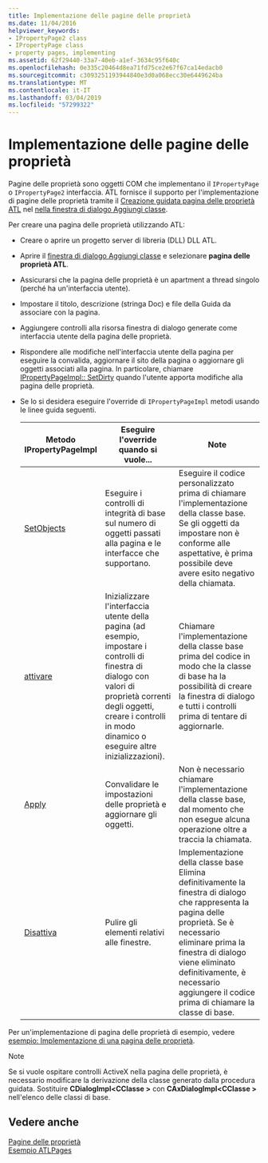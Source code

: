 ```yaml
---
title: Implementazione delle pagine delle proprietà
ms.date: 11/04/2016
helpviewer_keywords:
- IPropertyPage2 class
- IPropertyPage class
- property pages, implementing
ms.assetid: 62f29440-33a7-40eb-a1ef-3634c95f640c
ms.openlocfilehash: 0e335c20464d8ea71fd75ce2e67f67ca14edacb0
ms.sourcegitcommit: c3093251193944840e3d0a068ecc30e6449624ba
ms.translationtype: MT
ms.contentlocale: it-IT
ms.lasthandoff: 03/04/2019
ms.locfileid: "57299322"
---
```

# <a name="implementing-property-pages"></a>Implementazione delle pagine delle proprietà

Pagine delle proprietà sono oggetti COM che implementano il `IPropertyPage` o `IPropertyPage2` interfaccia. ATL fornisce il supporto per l'implementazione di pagine delle proprietà tramite il [Creazione guidata pagina delle proprietà ATL](../atl/reference/atl-property-page-wizard.md) nel [nella finestra di dialogo Aggiungi classe](../ide/add-class-dialog-box.md).

Per creare una pagina delle proprietà utilizzando ATL:

- Creare o aprire un progetto server di libreria (DLL) DLL ATL.

- Aprire il [finestra di dialogo Aggiungi classe](../ide/add-class-dialog-box.md) e selezionare **pagina delle proprietà ATL**.

- Assicurarsi che la pagina delle proprietà è un apartment a thread singolo (perché ha un'interfaccia utente).

- Impostare il titolo, descrizione (stringa Doc) e file della Guida da associare con la pagina.

- Aggiungere controlli alla risorsa finestra di dialogo generate come interfaccia utente della pagina delle proprietà.

- Rispondere alle modifiche nell'interfaccia utente della pagina per eseguire la convalida, aggiornare il sito della pagina o aggiornare gli oggetti associati alla pagina. In particolare, chiamare [IPropertyPageImpl:: SetDirty](../atl/reference/ipropertypageimpl-class.md#setdirty) quando l'utente apporta modifiche alla pagina delle proprietà.

- Se lo si desidera eseguire l'override di `IPropertyPageImpl` metodi usando le linee guida seguenti.

   |Metodo IPropertyPageImpl|Eseguire l'override quando si vuole...|Note|
   |------------------------------|----------------------------------|-----------|
   |[SetObjects](../atl/reference/ipropertypageimpl-class.md#setobjects)|Eseguire i controlli di integrità di base sul numero di oggetti passati alla pagina e le interfacce che supportano.|Eseguire il codice personalizzato prima di chiamare l'implementazione della classe base. Se gli oggetti da impostare non è conforme alle aspettative, è prima possibile deve avere esito negativo della chiamata.|
   |[attivare](../atl/reference/ipropertypageimpl-class.md#activate)|Inizializzare l'interfaccia utente della pagina (ad esempio, impostare i controlli di finestra di dialogo con valori di proprietà correnti degli oggetti, creare i controlli in modo dinamico o eseguire altre inizializzazioni).|Chiamare l'implementazione della classe base prima del codice in modo che la classe di base ha la possibilità di creare la finestra di dialogo e tutti i controlli prima di tentare di aggiornarle.|
   |[Apply](../atl/reference/ipropertypageimpl-class.md#apply)|Convalidare le impostazioni delle proprietà e aggiornare gli oggetti.|Non è necessario chiamare l'implementazione della classe base, dal momento che non esegue alcuna operazione oltre a traccia la chiamata.|
   |[Disattiva](../atl/reference/ipropertypageimpl-class.md#deactivate)|Pulire gli elementi relativi alle finestre.|Implementazione della classe base Elimina definitivamente la finestra di dialogo che rappresenta la pagina delle proprietà. Se è necessario eliminare prima la finestra di dialogo viene eliminato definitivamente, è necessario aggiungere il codice prima di chiamare la classe di base.|

Per un'implementazione di pagina delle proprietà di esempio, vedere [esempio: Implementazione di una pagina delle proprietà](../atl/example-implementing-a-property-page.md).

> [!NOTE]
> Se si vuole ospitare controlli ActiveX nella pagina delle proprietà, è necessario modificare la derivazione della classe generato dalla procedura guidata. Sostituire **CDialogImpl\<CClasse >** con **CAxDialogImpl\<CClasse >** nell'elenco delle classi di base.

## <a name="see-also"></a>Vedere anche

[Pagine delle proprietà](../atl/atl-com-property-pages.md)<br/>
[Esempio ATLPages](../visual-cpp-samples.md)
